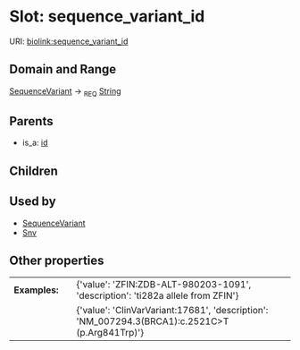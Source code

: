 
# Slot: sequence_variant_id




URI: [biolink:sequence_variant_id](https://w3id.org/biolink/vocab/sequence_variant_id)


## Domain and Range

[SequenceVariant](SequenceVariant.md) ->  <sub>REQ</sub> [String](types/String.md)

## Parents

 *  is_a: [id](id.md)

## Children


## Used by

 * [SequenceVariant](SequenceVariant.md)
 * [Snv](Snv.md)

## Other properties

|  |  |  |
| --- | --- | --- |
| **Examples:** | | {'value': 'ZFIN:ZDB-ALT-980203-1091', 'description': 'ti282a allele from ZFIN'} |
|  | | {'value': 'ClinVarVariant:17681', 'description': 'NM_007294.3(BRCA1):c.2521C>T (p.Arg841Trp)'} |

